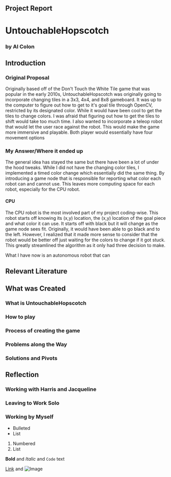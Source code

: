 ## Project Report
# UntouchableHopscotch
### by Al Colon

## Introduction

### Original Proposal

Originally based off of the Don't Touch the White Tile game that was popular in the early 2010s, UntouchableHopscotch was originally going to incorporate changing tiles in a 3x3, 4x4, and 8x8 gameboard. It was up to the computer to figure out how to get to it's goal tile through OpenCV, restricted by its designated color. While it would have been cool to get the tiles to change colors. I was afraid that figuring out how to get the tiles to shift would take too much time. I also wanted to incorporate a teleop robot that would let the user race against the robot. This would make the game more immersive and playable. Both player would essentially have four movement options

### My Answer/Where it ended up

The general idea has stayed the same but there have been a lot of under the hood tweaks. While I did not have the changing color tiles, I implemented a timed color change which essentially did the same thing. By introducing a game node that is responsible for reporting what color each robot can and cannot use. This leaves more computing space for each robot, especially for the CPU robot.

#### CPU
The CPU robot is the most involved part of my project coding-wise. This robot starts off knowing its (x,y) location, the (x,y) location of the goal piece and what color it can use. It starts off with black but it will change as the game node sees fit.
Originally, it would have been able to go black and to the left. However, I realized that it made more sense to consider that the robot would be better off just waiting for the colors to change if it got stuck. This greatly streamlined the algorithm as it only had three decision to make.

What I have now is an autonomous robot that can 


## Relevant Literature

## What was Created
### What is UntouchableHopscotch
### How to play
### Process of creating the game
### Problems along the Way
### Solutions and Pivots

## Reflection
### Working with Harris and Jacqueline
### Leaving to Work Solo
### Working by Myself


- Bulleted
- List

1. Numbered
2. List

**Bold** and _Italic_ and `Code` text

[Link](url) and ![Image](src)
```

